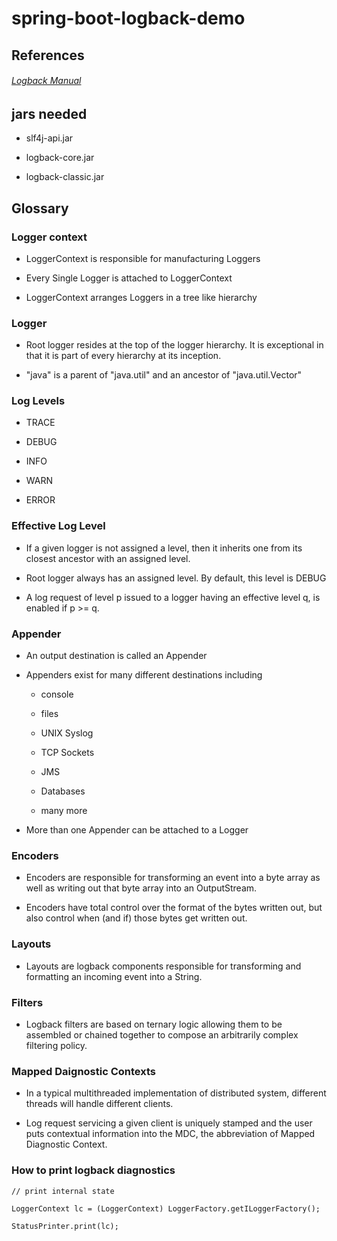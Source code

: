 # spring-boot-logback-demo



## References



###### [Logback Manual](https://logback.qos.ch/manual/index.html)



## jars needed



* slf4j-api.jar

* logback-core.jar

* logback-classic.jar



## Glossary



### Logger context



* LoggerContext is responsible for manufacturing Loggers

* Every Single Logger is attached to LoggerContext

* LoggerContext arranges Loggers in a tree like hierarchy



### Logger



* Root logger resides at the top of the logger hierarchy. It is exceptional in that it is part of every hierarchy at its inception.

* "java" is a parent of "java.util" and an ancestor of "java.util.Vector"



### Log Levels



* TRACE

* DEBUG

* INFO

* WARN

* ERROR



### Effective Log Level



* If a given logger is not assigned a level, then it inherits one from its closest ancestor with an assigned level.

* Root logger always has an assigned level. By default, this level is DEBUG

* A log request of level p issued to a logger having an effective level q, is enabled if p >= q.



### Appender



* An output destination is called an Appender

* Appenders exist for many different destinations including 

	* console

	* files

	* UNIX Syslog

	* TCP Sockets

	* JMS

	* Databases

	* many more

* More than one Appender can be attached to a Logger



### Encoders



* Encoders are responsible for transforming an event into a byte array as well as writing out that byte array into an OutputStream.

* Encoders have total control over the format of the bytes written out, but also control when (and if) those bytes get written out.



### Layouts



* Layouts are logback components responsible for transforming and formatting an incoming event into a String.



### Filters



* Logback filters are based on ternary logic allowing them to be assembled or chained together to compose an arbitrarily complex filtering policy.



### Mapped Daignostic Contexts



* In a typical multithreaded implementation of distributed system, different threads will handle different clients.

* Log request servicing a given client is uniquely stamped and the user puts contextual information into the MDC, the abbreviation of Mapped Diagnostic Context.



### How to print logback diagnostics



    

    // print internal state

    LoggerContext lc = (LoggerContext) LoggerFactory.getILoggerFactory();

    StatusPrinter.print(lc);

    

